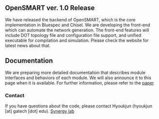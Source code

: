 ## OpenSMART ver. 1.0 Release

We have released the backend of OpenSMART, which is the core implementation in Bluespec and Chisel. We are developing the front-end which can automate the network generation. The front-end features will include DOT topology file and configuration file support, and unified executable for compilation and simulation. Please check the website for latest news about that.

## Documentation

We are preparing more detailed documentation that describes module interfaces and behaviors of each module. We will also announce it to this page when it is available.
For further information, please refer to the [paper](http://synergy.ece.gatech.edu/wp-content/uploads/sites/332/2017/03/OpenSMART_ISPASS17.pdf)

### Contact
If you have questions about the code, please contact Hyoukjun (hyoukjun [at] gatech [dot] edu).
[Synergy lab](http://synergy.ece.gatech.edu)
